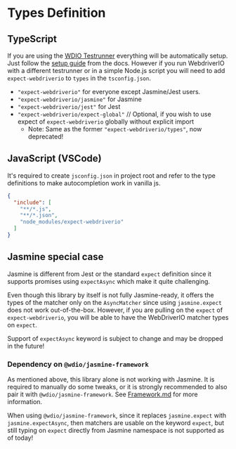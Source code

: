 # Types Definition
## TypeScript

If you are using the [WDIO Testrunner](https://webdriver.io/docs/clioptions) everything will be automatically setup. Just follow the [setup guide](https://webdriver.io/docs/typescript#framework-setup) from the docs. However if you run WebdriverIO with a different testrunner or in a simple Node.js script you will need to add `expect-webdriverio` to `types` in the `tsconfig.json`.

- `"expect-webdriverio"` for everyone except Jasmine/Jest users.
- `"expect-webdriverio/jasmine"` for Jasmine
- `"expect-webdriverio/jest"` for Jest
- `"expect-webdriverio/expect-global"` // Optional, if you wish to use expect of `expect-webdriverio` globally without explicit import
  - Note: Same as the former `"expect-webdriverio/types"`, now deprecated!

## JavaScript (VSCode)

It's required to create `jsconfig.json` in project root and refer to the type definitions to make autocompletion work in vanilla js.

```json
{
  "include": [
    "**/*.js",
    "**/*.json",
    "node_modules/expect-webdriverio"
  ]
}
```

## Jasmine special case
Jasmine is different from Jest or the standard `expect` definition since it supports promises using `expectAsync` which make it quite challenging.

Even though this library by itself is not fully Jasmine-ready, it offers the types of the matcher only on the `AsyncMatcher` since using `jasmine.expect` does not work out-of-the-box. However, if you are pulling on the `expect` of `expect-webdriverio`, you will be able to have the WebDriverIO matcher types on `expect`. 

Support of `expectAsync` keyword is subject to change and may be dropped in the future!

### Dependency on `@wdio/jasmine-framework`
As mentioned above, this library alone is not working with Jasmine. It is required to manually do some tweaks, or it is strongly recommended to also pair it with `@wdio/jasmine-framework`. See [Framework.md](Framework.md) for more information.

When using `@wdio/jasmine-framework`, since it replaces `jasmine.expect` with `jasmine.expectAsync`, then matchers are usable on the keyword `expect`, but still typing on `expect` directly from Jasmine namespace is not supported as of today!